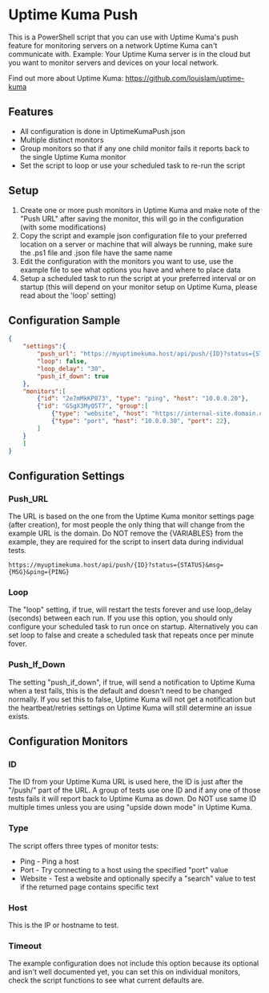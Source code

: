 # Uptime Kuma Push
This is a PowerShell script that you can use with Uptime Kuma's push feature for monitoring servers on a network Uptime Kuma can't communicate with. Example: Your Uptime Kuma server is in the cloud but you want to monitor servers and devices on your local network.

Find out more about Uptime Kuma: https://github.com/louislam/uptime-kuma

## Features
* All configuration is done in UptimeKumaPush.json
* Multiple distinct monitors
* Group monitors so that if any one child monitor fails it reports back to the single Uptime Kuma monitor
* Set the script to loop or use your scheduled task to re-run the script

## Setup
1. Create one or more push monitors in Uptime Kuma and make note of the "Push URL" after saving the monitor, this will go in the configuration (with some modifications)
2. Copy the script and example json configuration file to your preferred location on a server or machine that will always be running, make sure the .ps1 file and .json file have the same name
3. Edit the configuration with the monitors you want to use, use the example file to see what options you have and where to place data
4. Setup a scheduled task to run the script at your preferred interval or on startup (this will depend on your monitor setup on Uptime Kuma, please read about the 'loop' setting)

## Configuration Sample
```JSON
{
    "settings":{
        "push_url": "https://myuptimekuma.host/api/push/{ID}?status={STATUS}&msg={MSG}&ping={PING}", 
        "loop": false,
        "loop_delay": "30",
        "push_if_down": true
    },
    "monitors":[
        {"id": "2e7mMkKP873", "type": "ping", "host": "10.0.0.20"},
        {"id": "GSgX3MyQ5T7", "group":[
            {"type": "website", "host": "https://internal-site.domain.com", "search": "Welcome to our internal home page"},
            {"type": "port", "host": "10.0.0.30", "port": 22},
        ]
    }
    ]
}

```

## Configuration Settings

### Push_URL
The URL is based on the one from the Uptime Kuma monitor settings page (after creation), for most people the only thing that will change from the example URL is the domain. Do NOT remove the {VARIABLES} from the example, they are required for the script to insert data during individual tests.
```
https://myuptimekuma.host/api/push/{ID}?status={STATUS}&msg={MSG}&ping={PING}
```

### Loop
The "loop" setting, if true, will restart the tests forever and use loop_delay (seconds) between each run. If you use this option, you should only configure your scheduled task to run once on startup. Alternatively you can set loop to false and create a scheduled task that repeats once per minute fover.

### Push_If_Down
The setting "push_if_down", if true, will send a notification to Uptime Kuma when a test fails, this is the default and doesn't need to be changed normally. If you set this to false, Uptime Kuma will not get a notification but the heartbeat/retries settings on Uptime Kuma will still determine an issue exists.

## Configuration Monitors

### ID
The ID from your Uptime Kuma URL is used here, the ID is just after the "/push/" part of the URL. A group of tests use one ID and if any one of those tests fails it will report back to Uptime Kuma as down. Do NOT use same ID multiple times unless you are using "upside down mode" in Uptime Kuma.

### Type
The script offers three types of monitor tests:
* Ping - Ping a host
* Port - Try connecting to a host using the specified "port" value
* Website - Test a website and optionally specify a "search" value to test if the returned page contains specific text

### Host
This is the IP or hostname to test.

### Timeout
The example configuration does not include this option because its optional and isn't well documented yet, you can set this on individual monitors, check the script functions to see what current defaults are.
